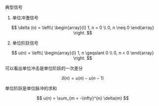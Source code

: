 
典型信号

1. 单位冲激信号

$$ 
\delta (n) = 
\left\{
\begin{array}{l}
    1, n = 0 \\
    0, n \neq 0
\end{array}
\right.
$$

2. 单位阶跃信号

$$ 
u(n) = 
\left\{
\begin{array}{l}
    1, n \geqslant 0 \\
    0, n < 0
\end{array}
\right.
$$

可以看出单位冲击是单位阶跃的一次差分

$$ \delta (n) = u(n) - u(n - 1) $$

单位阶跃是单位脉冲的求和

$$ u(n) = \sum_{m = -\infty}^{n} \delta(m) $$

